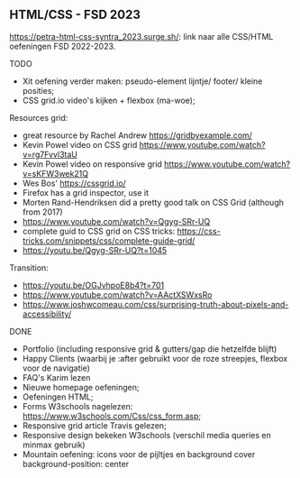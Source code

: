 ## HTML/CSS - FSD 2023

https://petra-html-css-syntra_2023.surge.sh/: link naar alle CSS/HTML oefeningen FSD 2022-2023.

TODO

- Xit oefening verder maken: pseudo-element lijntje/ footer/ kleine posities;
- CSS grid.io video's kijken + flexbox (ma-woe);

Resources grid:

- great resource by Rachel Andrew https://gridbyexample.com/
- Kevin Powel video on CSS grid https://www.youtube.com/watch?v=rg7Fvvl3taU
- Kevin Powel video on responsive grid https://www.youtube.com/watch?v=sKFW3wek21Q
- Wes Bos' https://cssgrid.io/
- Firefox has a grid inspector, use it
- Morten Rand-Hendriksen did a pretty good talk on CSS Grid (although from 2017)
- https://www.youtube.com/watch?v=Qgyg-SRr-UQ
- complete guid to CSS grid on CSS tricks: https://css-tricks.com/snippets/css/complete-guide-grid/
- https://youtu.be/Qgyg-SRr-UQ?t=1045

Transition:

- https://youtu.be/OGJvhpoE8b4?t=701
- https://www.youtube.com/watch?v=AActXSWxsRo
- https://www.joshwcomeau.com/css/surprising-truth-about-pixels-and-accessibility/

DONE

- Portfolio (including responsive grid & gutters/gap die hetzelfde blijft)
- Happy Clients (waarbij je :after gebruikt voor de roze streepjes, flexbox voor de navigatie)
- FAQ's Karim lezen
- Nieuwe homepage oefeningen;
- Oefeningen HTML;
- Forms W3schools nagelezen: https://www.w3schools.com/Css/css_form.asp;
- Responsive grid article Travis gelezen;
- Responsive design bekeken W3schools (verschil media queries en minmax gebruik)
- Mountain oefening: icons voor de pijltjes en background cover background-position: center
